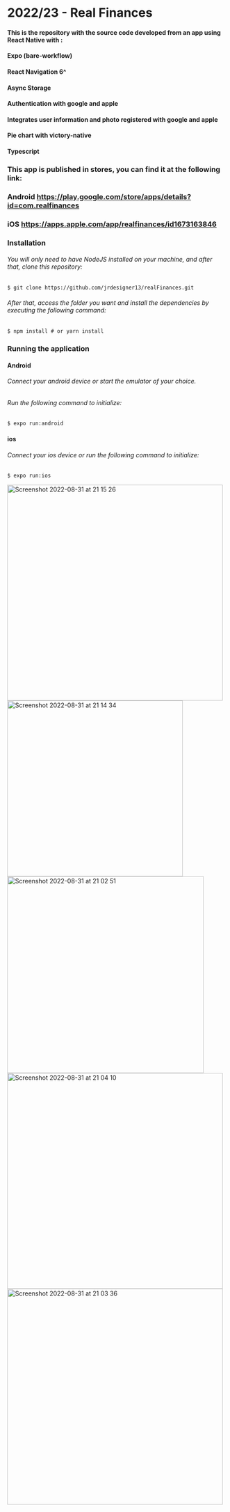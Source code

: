 # 2022/23 - Real Finances
#### This is the repository with the source code developed from an app using React Native with : 
#### Expo (bare-workflow)
#### React Navigation 6^
#### Async Storage
#### Authentication with google and apple
#### Integrates user information and photo registered with google and apple
#### Pie chart with victory-native
#### Typescript
####

### This app is published in stores, you can find it at the following link:
### Android https://play.google.com/store/apps/details?id=com.realfinances
### iOS https://apps.apple.com/app/realfinances/id1673163846

### Installation 

###### You will only need to have NodeJS installed on your machine, and after that, clone this repository:
```
$ git clone https://github.com/jrdesigner13/realFinances.git
```
###### After that, access the folder you want and install the dependencies by executing the following command:
```
$ npm install # or yarn install
```
### Running the application
#### Android
###### Connect your android device or start the emulator of your choice.
###### Run the following command to initialize:
```
$ expo run:android
```
#### ios
###### Connect your ios device or run the following command to initialize:
```
$ expo run:ios
```
<img width="496" alt="Screenshot 2022-08-31 at 21 15 26" src="https://user-images.githubusercontent.com/38070740/187773684-5cfe4bdf-f32a-4312-bd07-e9d0087dbe60.png">
<img width="404" alt="Screenshot 2022-08-31 at 21 14 34" src="https://user-images.githubusercontent.com/38070740/187773522-646476f9-1a14-4e0e-93c9-0698a2103a6e.png">
<img width="452" alt="Screenshot 2022-08-31 at 21 02 51" src="https://user-images.githubusercontent.com/38070740/187773258-57f4c5e5-3706-4659-9077-f73c34d9a0fa.png">
<img width="496" alt="Screenshot 2022-08-31 at 21 04 10" src="https://user-images.githubusercontent.com/38070740/187773291-43820c89-218f-471e-bc9c-a2534d4e559b.png">
<img width="496" alt="Screenshot 2022-08-31 at 21 03 36" src="https://user-images.githubusercontent.com/38070740/187773312-c466db0e-2284-450f-886a-a1ca984b46d4.png">


